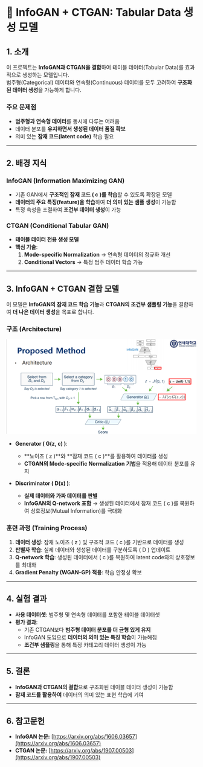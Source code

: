 # **📌 InfoGAN + CTGAN: Tabular Data 생성 모델**

## **1. 소개**
이 프로젝트는 **InfoGAN과 CTGAN을 결합**하여 테이블 데이터(Tabular Data)를 효과적으로 생성하는 모델입니다.  
범주형(Categorical) 데이터와 연속형(Continuous) 데이터를 모두 고려하여 **구조화된 데이터 생성**을 가능하게 합니다.

### **주요 문제점**
- **범주형과 연속형 데이터**를 동시에 다루는 어려움
- 데이터 분포를 **유지하면서 생성된 데이터 품질 확보**
- 의미 있는 **잠재 코드(latent code)** 학습 필요

---

## **2. 배경 지식**

### **InfoGAN (Information Maximizing GAN)**
- 기존 GAN에서 **구조적인 잠재 코드 \( c \)를 학습**할 수 있도록 확장된 모델
- **데이터의 주요 특징(feature)을 학습**하여 **더 의미 있는 샘플 생성**이 가능함
- 특정 속성을 조절하여 **조건부 데이터 생성**이 가능

### **CTGAN (Conditional Tabular GAN)**
- **테이블 데이터 전용 생성 모델**
- **핵심 기술**:
  1. **Mode-specific Normalization** → 연속형 데이터의 정규화 개선
  2. **Conditional Vectors** → 특정 범주 데이터 학습 가능

---

## **3. InfoGAN + CTGAN 결합 모델**
이 모델은 **InfoGAN의 잠재 코드 학습 기능**과 **CTGAN의 조건부 샘플링 기능**을 결합하여 **더 나은 데이터 생성**을 목표로 합니다.

### **구조 (Architecture)**
![모델 아키텍처](https://github.com/hjuhyeok/Tabular-Data-Generation-Using-Generative-Models/blob/main/%EC%95%84%ED%82%A4%ED%85%8D%EC%B3%90.png)

- **Generator \( G(z, c) \)**:
  - **노이즈 \( z \)**와 **잠재 코드 \( c \)**를 활용하여 데이터를 생성
  - **CTGAN의 Mode-specific Normalization 기법**을 적용해 데이터 분포를 유지

- **Discriminator \( D(x) \)**:
  - **실제 데이터와 가짜 데이터를 판별**
  - **InfoGAN의 Q-network 포함** → 생성된 데이터에서 잠재 코드 \( c \)를 복원하여 상호정보(Mutual Information)를 극대화

### **훈련 과정 (Training Process)**
1. **데이터 생성**: 잠재 노이즈 \( z \) 및 구조적 코드 \( c \)를 기반으로 데이터를 생성
2. **판별자 학습**: 실제 데이터와 생성된 데이터를 구분하도록 \( D \) 업데이트
3. **Q-network 학습**: 생성된 데이터에서 \( c \)를 복원하여 latent code와의 상호정보를 최대화
4. **Gradient Penalty (WGAN-GP) 적용**: 학습 안정성 확보

---

## **4. 실험 결과**
- **사용 데이터셋**: 범주형 및 연속형 데이터를 포함한 테이블 데이터셋
- **평가 결과**:
  - 기존 CTGAN보다 **범주형 데이터 분포를 더 균형 있게 유지**
  - InfoGAN 도입으로 **데이터의 의미 있는 특징 학습**이 가능해짐
  - **조건부 샘플링**을 통해 특정 카테고리 데이터 생성이 가능

---

## **5. 결론**
- **InfoGAN과 CTGAN의 결합**으로 구조화된 테이블 데이터 생성이 가능함
- **잠재 코드를 활용하여** 데이터의 의미 있는 표현 학습에 기여

---

## **6. 참고문헌**
- **InfoGAN 논문:** [https://arxiv.org/abs/1606.03657](https://arxiv.org/abs/1606.03657)
- **CTGAN 논문:** [https://arxiv.org/abs/1907.00503](https://arxiv.org/abs/1907.00503)
